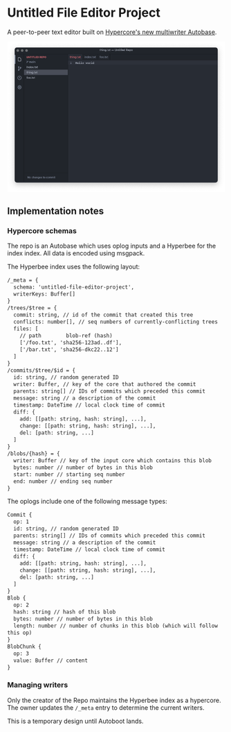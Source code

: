 # Untitled File Editor Project

A peer-to-peer text editor built on [Hypercore's new multiwriter Autobase](https://github.com/hypercore-protocol/autobase).

![screenshot.png](screenshot.png)

## Implementation notes

### Hypercore schemas

The repo is an Autobase which uses oplog inputs and a Hyperbee for the index index. All data is encoded using msgpack.

The Hyperbee index uses the following layout:

```
/_meta = {
  schema: 'untitled-file-editor-project',
  writerKeys: Buffer[]
}
/trees/$tree = {
  commit: string, // id of the commit that created this tree
  conflicts: number[], // seq numbers of currently-conflicting trees
  files: [
    // path        blob-ref (hash)
    ['/foo.txt', 'sha256-123ad..df'],
    ['/bar.txt', 'sha256-dkc22..12']
  ]
}
/commits/$tree/$id = {
  id: string, // random generated ID
  writer: Buffer, // key of the core that authored the commit
  parents: string[] // IDs of commits which preceded this commit
  message: string // a description of the commit
  timestamp: DateTime // local clock time of commit
  diff: {
    add: [[path: string, hash: string], ...],
    change: [[path: string, hash: string], ...],
    del: [path: string, ...]
  ]
}
/blobs/{hash} = {
  writer: Buffer // key of the input core which contains this blob
  bytes: number // number of bytes in this blob
  start: number // starting seq number
  end: number // ending seq number
}
```

The oplogs include one of the following message types:

```
Commit {
  op: 1
  id: string, // random generated ID
  parents: string[] // IDs of commits which preceded this commit
  message: string // a description of the commit
  timestamp: DateTime // local clock time of commit
  diff: {
    add: [[path: string, hash: string], ...],
    change: [[path: string, hash: string], ...],
    del: [path: string, ...]
  ]
}
Blob {
  op: 2
  hash: string // hash of this blob
  bytes: number // number of bytes in this blob
  length: number // number of chunks in this blob (which will follow this op)
}
BlobChunk {
  op: 3
  value: Buffer // content
}
```

### Managing writers

Only the creator of the Repo maintains the Hyperbee index as a hypercore. The owner updates the `/_meta` entry to determine the current writers.

This is a temporary design until Autoboot lands.
